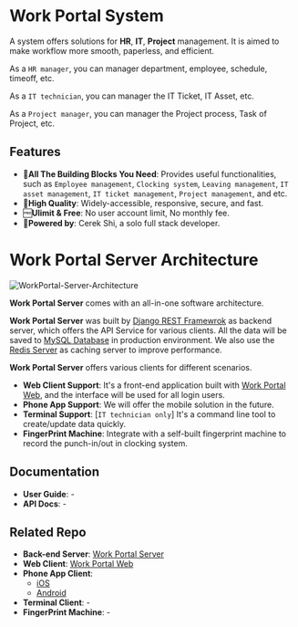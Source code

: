 # Work Portal System

A system offers solutions for **HR**, **IT**, **Project** management. It is aimed to make workflow more smooth, paperless, and efficient.

As a `HR manager`, you can manager department, employee, schedule, timeoff, etc.

As a `IT technician`, you can manager the IT Ticket, IT Asset, etc.

As a `Project manager`, you can manager the Project process, Task of Project, etc.

## Features

- 🧩**All The Building Blocks You Need**: Provides useful functionalities, such as `Employee management`, `Clocking system`, `Leaving management`, `IT asset management`, `IT ticket management`, `Project management`, and etc.
- 🤟**High Quality**: Widely-accessible, responsive, secure, and fast.
- 🆓**Ulimit & Free**: No user account limit, No monthly fee.
- 💯**Powered by**: Cerek Shi, a solo full stack developer.

# Work Portal Server Architecture

![WorkPortal-Server-Architecture](https://wiki.wildsre.com/github/workportal_architecture.png)

**Work Portal Server** comes with an all-in-one software architecture.

**Work Portal Server** was built by [Django REST Framewrok](https://www.django-rest-framework.org/) as backend server, which offers the API Service for various clients. All the data will be saved to [MySQL Database](https://www.mysql.com/) in production environment. We also use the [Redis Server](https://redis.io/) as caching server to improve performance.

**Work Portal Server** offers various clients for different scenarios.

- **Web Client Support**: It's a front-end application built with [Work Portal Web](https://github.com/cerek/work-portal-web), and the interface will be used for all login users.
- **Phone App Support**: We will offer the mobile solution in the future.
- **Terminal Support**: [`IT technician only`] It's a command line tool to create/update data quickly.
- **FingerPrint Machine**: Integrate with a self-built fingerprint machine to record the punch-in/out in clocking system.

## Documentation

- **User Guide**: -
- **API Docs**: -

## Related Repo

- **Back-end Server**: [Work Portal Server](https://github.com/cerek/work-portal-server/)
- **Web Client**: [Work Portal Web](https://github.com/cerek/work-portal-web)
- **Phone App Client**:
  - [iOS]()
  - [Android]()
- **Terminal Client**: -
- **FingerPrint Machine**: -
